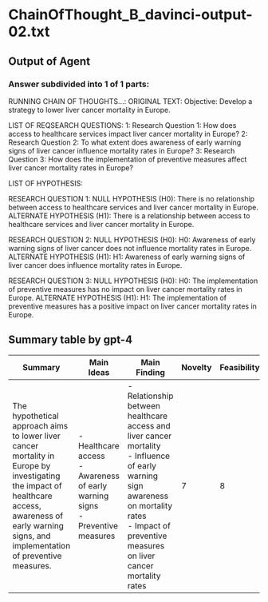 # ChainOfThought_B_davinci-output-02.txt
## Output of Agent
### Answer subdivided into 1 of 1 parts:
RUNNING CHAIN OF THOUGHTS...:
ORIGINAL TEXT:
Objective: Develop a strategy to lower liver cancer mortality in Europe.
    


LIST OF REQSEARCH QUESTIONS:
1: Research Question 1: How does access to healthcare services impact liver cancer mortality in Europe?
2: Research Question 2: To what extent does awareness of early warning signs of liver cancer influence mortality rates in Europe?
3: Research Question 3: How does the implementation of preventive measures affect liver cancer mortality rates in Europe?

LIST OF HYPOTHESIS:

RESEARCH QUESTION 1:
NULL HYPOTHESIS (H0): There is no relationship between access to healthcare services and liver cancer mortality in Europe.
ALTERNATE HYPOTHESIS (H1): There is a relationship between access to healthcare services and liver cancer mortality in Europe.

RESEARCH QUESTION 2:
NULL HYPOTHESIS (H0): H0: Awareness of early warning signs of liver cancer does not influence mortality rates in Europe.
ALTERNATE HYPOTHESIS (H1): H1: Awareness of early warning signs of liver cancer does influence mortality rates in Europe.

RESEARCH QUESTION 3:
NULL HYPOTHESIS (H0): H0: The implementation of preventive measures has no impact on liver cancer mortality rates in Europe.
ALTERNATE HYPOTHESIS (H1): H1: The implementation of preventive measures has a positive impact on liver cancer mortality rates in Europe.
## Summary table by gpt-4
| Summary | Main Ideas | Main Finding | Novelty | Feasibility | Correctness |
|---------|------------|--------------|---------|-------------|-------------|
| The hypothetical approach aims to lower liver cancer mortality in Europe by investigating the impact of healthcare access, awareness of early warning signs, and implementation of preventive measures. | - Healthcare access<br>- Awareness of early warning signs<br>- Preventive measures | - Relationship between healthcare access and liver cancer mortality<br>- Influence of early warning sign awareness on mortality rates<br>- Impact of preventive measures on liver cancer mortality rates | 7 | 8 | 9 |


